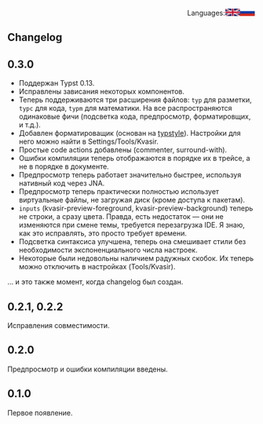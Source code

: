 <div align="right"><p style='align: right;'>
Languages: <a href="Changelog-RU.md"><img src="/flags/RU.png" alt="Russian" width="6%"  align="right"></a> <a href="Changelog.md"><img src="/flags/UK.png" alt="English" width="6%" align="right"></a> 
</p></div>

## Changelog

## 0.3.0

- Поддержан Typst 0.13.
- Исправлены зависания некоторых компонентов.
- Теперь поддерживаются три расширения файлов: `typ` для разметки, `typc` для кода, `typm` для математики. На все распространяются одинаковые фичи (подсветка кода, предпросмотр, форматировщих, и т.д.).
- Добавлен форматироващик (основан на [typstyle](https://github.com/Enter-tainer/typstyle)). Настройки для него можно найти в Settings/Tools/Kvasir.
- Простые code actions добавлены (commenter, surround-with).
- Ошибки компиляции теперь отображаются в порядке их в трейсе, а не в порядке в документе.
- Предпросмотр теперь работает значительно быстрее, используя нативный код через JNA.
- Предпросмотр теперь практически полностью использует виртуальные файлы, не загружая диск (кроме доступа к пакетам).
- `inputs` (kvasir-preview-foreground, kvasir-preview-background) теперь не строки, а сразу цвета. Правда, есть недостаток — они не изменяются при смене темы, требуется перезагрузка IDE. Я знаю, как это исправлять, это просто требует времени.
- Подсветка синтаксиса улучшена, теперь она смешивает стили без необходимости экспоненциального числа настроек.
- Некоторые были недовольны наличием радужных скобок. Их теперь можно отключить в настройках (Tools/Kvasir).

... и это также момент, когда changelog был создан.

## 0.2.1, 0.2.2

Исправления совместимости.

## 0.2.0

Предпросмотр и ошибки компиляции введены.

## 0.1.0

Первое появление.